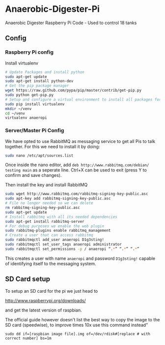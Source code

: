 # Anaerobic-Digester-Pi
Anaerobic Digester Raspberry Pi Code - Used to control 18 tanks 

## Config
### Raspberry Pi config
Install virtualenv
```bash
# Update Packages and install python
sudo apt-get update
sudo apt-get install python-dev
# Get the pip package manager
wget https://raw.github.com/pypa/pip/master/contrib/get-pip.py
sudo python get-pip.py
# Setup and configure a virtual environment to install all packages for our scripts
sudo pip install virtualenv
mkdir ~/venv
cd ~/venv
virtualenv anaeropi
```

### Server/Master Pi Config
We have opted to use RabbitMQ as messaging service to get all Pis to talk together. For this we need to install it by doing:
```bash
sudo nano /etc/apt/sources.list
```
Once inside the nano editor, add ```deb http://www.rabbitmq.com/debian/ testing main``` as a seperate line. Ctrl+X can be used to exit (press Y to confirm and save changes).

Then install the key and install RabbitMQ

```bash
sudo wget http://www.rabbitmq.com/rabbitmq-signing-key-public.asc
sudo apt-key add rabbitmq-signing-key-public.asc
# File no longer needed so we can delete
rm rabbitmq-signing-key-public.asc
sudo apt-get update
# Install rabbitmq with all its needed dependencies
sudo apt-get install rabbitmq-server
# For debug purposes we enable the web plugin
sudo rabbitmq-plugins enable rabbitmq_management
# Create a user that can access rabbitmq
sudo rabbitmqctl add_user anaeropi D1g3sting!
sudo rabbitmqctl set_user_tags anaeropi administrator
sudo rabbitmqctl set_permissions -p / anaeropi “.*” “.*” “.*”
```
This creates a user with name ```anaeropi``` and password ```D1g3sting!``` capable of identifying itself to the messaging system.

## SD Card setup
To setup an SD card for the pi we just head to

http://www.raspberrypi.org/downloads/

and get the latest version of raspbian.

The official guide however doesn't list the best way to copy the image to the SD card (speedwise), to improve times 10x use this command instead" 
```
sudo dd if=[raspbian image file].img of=/dev/rdisk#[replace # with correct number] bs=1m
```
